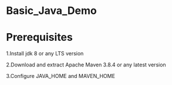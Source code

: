 # Basic_Java_Demo

# Prerequisites
1.Install jdk 8 or any LTS version

2.Download and extract Apache Maven 3.8.4 or any latest version

3.Configure JAVA_HOME and MAVEN_HOME
